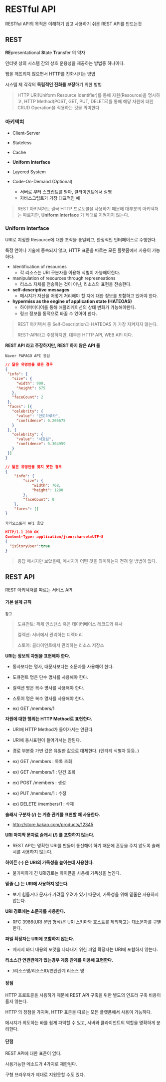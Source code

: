 # RESTful API



RESTful API의 목적은 이해하기 쉽고 사용하기 쉬운 REST API를 만드는것



## REST



**RE**presentational **S**tate **T**ransfer 의 약자

인터넷 상의 시스템 간의 상호 운용성을 제공하는 방법중 하나이다.

웹을 깨뜨리지 않으면서 HTTP를 진화시키는 방법

시스템 제 각각의 **독립적인 진화를 보장**하기 위한 방법



> HTTP URI(Uniform Resource Identifier)를 통해 자원(Resource)을 명시하고, HTTP Method(POST, GET, PUT, DELETE)를 통해 해당 자원에 대한 CRUD Operation을 적용하는 것을 의미한다.





### 아키텍쳐



- Client-Server

- Stateless

- Cache

- **Uniform Interface**

- Layered System

- Code-On-Demand (Optional)
  - 서버로 부터 스크립트를 받아, 클라이언트에서 실행
  - 자바스크립트가 가장 대표적인 예



> REST 아키텍쳐도 결국 HTTP 프로토콜을 사용하기 때문에 대부분의 아키텍쳐는 따르지만, **Uniform Interface** 가 제대로 지켜지지 않는다.





### Uniform Interface



URI로 지정한 Resource에 대한 조작을 통일되고, 한정적인 인터페이스로 수행한다.

특정 언어나 기술에 종속되지 않고, HTTP 표준을 따르는 모든 플랫폼에서 사용이 가능하다.



- Identification of resources
  - 각 리소스는 URI 구분자를 이용해 식별이 가능해야한다.
- manipulation of resources through represneations
  - 리소스 자체를 전송하는 것이 아닌, 리소스의 표현을 전송한다.
- **self-descriptive messages**
  - 메시지가 자신을 어떻게 처리해야 할 지에 대한 정보를 포함하고 있어야 한다.
- **hypermiss as the engine of application state (HATEOAS)**
  - 하이퍼미디어를 통해 애플리케이션의 상태 변화가 가능해야한다.
  - 링크 정보를 동적으로 바꿀 수 있어야 한다.



> REST 아키텍쳐 중 Self-Description과 HATEOAS 가 가장 지켜지지 않는다.
>
> REST-API라고 주장하지만, 대부분 HTTP API, WEB API 이다.





**REST API 라고 주장하지만, REST 하지 않은 API 들**



`Naver PAPAGO API 응답`

````json
// 닮은 유명인을 찾은 경우
{
 "info": {
   "size": {
     "width": 900,
     "height": 675
   },
   "faceCount": 2
 },
 "faces": [{
   "celebrity": {
     "value": "안도하루카",
     "confidence": 0.266675
   }
 }, {
   "celebrity": {
     "value": "서효림",
     "confidence": 0.304959
   }
 }]
}

// 닮은 유명인을 찾지 못한 경우
{
	"info": {
		"size": {
			"width": 768,
			"height": 1280
		},
		"faceCount": 0
	},
	"faces": []
}
````





`카카오스토리 API 응답`

````json
HTTP/1.1 200 OK
Content-Type: application/json;charset=UTF-8
{
  "isStoryUser":true
}
````





> 응답 메시지만 보았을때, 메시지가 어떤 것을 의미하는지 전혀 알 방법이 없다.





## REST API



REST 아키텍쳐를 따르는 서비스 API





#### 기본 설계 규칙



`참고`

> 도큐먼트: 객체 인스턴스 혹은 데이터베이스 레코드와 유사
>
> 컬렉션: 서버에서 관리하는 디렉터리
>
> 스토어: 클라이언트에서 관리하는 리소스 저장소



**URI는 정보의 자원을 표현해야 한다.**

- 동사보다는 명사, 대문사보다는 소문자를 사용해야 한다.
- 도큐먼트 명은 단수 명사를 사용해야 한다.
- 컬렉션 명은 복수 명사를 사용해야 한다.
- 스토어 명은 복수 명사를 사용해야 한다.

- ex) GET /members/1



**자원에 대한 행위는 HTTP Method로 표현한다.**

- URI에 HTTP Method가 들어가서는 안된다.
- URI에 동사표현이 들어가서는 안된다.
- 경로 부분중 가변 값은 유일한 값으로 대체한다. (엔티티 식별자 등등..)

- ex) GET /members : 목록 조회
- ex) GET /members/1 : 단건 조회

- ex) POST /members : 생성
- ex) PUT /members/1 : 수정
- ex) DELETE /members/1 : 삭제



**슬래시 구분자 (/) 는 계층 관계를 표현할 때 사용한다.**

- http://store.kakao.com/products/12345



**URI 마지막 문자로 슬래시 (/) 를 포함하지 않는다.**

- REST API는 명확한 URI를 만들어 통신해야 하기 때문에 혼동을 주지 않도록 슬래시를 사용하지 않는다.



**하이픈 (-) 은 URI의 가독성을 높이는데 사용한다.**

- 불가피하게 긴 URI경로는 하이픈을 사용해 가독성을 높인다.



**밑줄 (_) 는 URI에 사용하지 않는다.**

- 보기 힘들거나 문자가 가려질 우려가 있기 때문에, 가독성을 위해 밑줄은 사용하지 않는다.



**URI 경로에는 소문자를 사용한다.**

- RFC 3986(URI 문법 형식)은 URI 스키마와 호스트를 제외하고는 대소문자를 구별한다.



**파일 확장자는 URI에 포함하지 않는다.**

- 메시지 바디 내용의 포맷을 나타내기 위한 파일 확장자는 URI에 포함하지 않는다.



**리소스간 연관관계가 있는경우 계층 관계를 이용해 표현한다.**

- /리소스명/리소스ID/연관관계 리소스 명





#### 장점



HTTP 프로토콜을 사용하기 때문에 REST API 구축을 위한 별도의 인프라 구축 비용이 들지 않는다.

HTTP 의 장점을 가지며, HTTP 표준을 따르는 모든 플랫폼에서 사용이 가능하다.

메시지가 의도하는 바를 쉽게 파악할 수 있고, 서버와 클라이언트의 역할을 명확하게 분리한다.



#### 단점



REST API에 대한 표준이 없다.

사용가능한 메소드가 4가지로 제한된다.

구형 브라우저가 제대로 지원못할 수도 있다.
